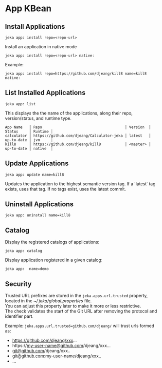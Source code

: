 # App KBean

<!-- header-autogen-doc -->

## Install Applications

```shell
jeka app: install repo=<repo-url>
```

Install an application in native mode
```shell
jeka app: install repo=<repo-url> native:
```

Example:
```shell
jeka app: install repo=https://github.com/djeang/kill8 name=kill8 native:
```

## List Installed Applications

```shell
jeka app: list
```
This displays the the name of the applications, along their repo, version/status, and runtime type.
```
App Name   │ Repo                                      │ Version  │ Status     │ Runtime │ 
calculator │ https://github.com/djeang/Calculator-jeka │ latest   │ up-to-date │ jvm     │ 
kill8      │ https://github.com/djeang/kill8           │ <master> │ up-to-date │ native  │ 
```

## Update Applications

```shell
jeka app: update name=kill8
```
Updates the application to the highest semantic version tag.
If a 'latest' tag exists, uses that tag.
If no tags exist, uses the latest commit.

## Uninstall Applications

```shell
jeka app: uninstall name=kill8
```

## Catalog

Display the registered catalogs of applications:
```shell
jeka app: catalog
```

Display application registered in a given catalog:
```shell
jeka app:  name=demo
```


## Security

Trusted URL prefixes are stored in the `jeka.apps.url.trusted` property, located in the *~/.jeka/global.properties* file.  
You can adjust this property later to make it more or less restrictive.  
The check validates the start of the Git URL after removing the protocol and identifier part.

Example: `jeka.apps.url.trusted=github.com/djeang/` will trust urls formed as:

  - https://github.com/djeang/xxx...    
  - https://my-user-name@github.com/djeang/xxx...
  - git@github.com/djeang/xxx..
  - git@github.com:my-user-name/djeang/xxx..
  - ...

<!-- body-autogen-doc -->


